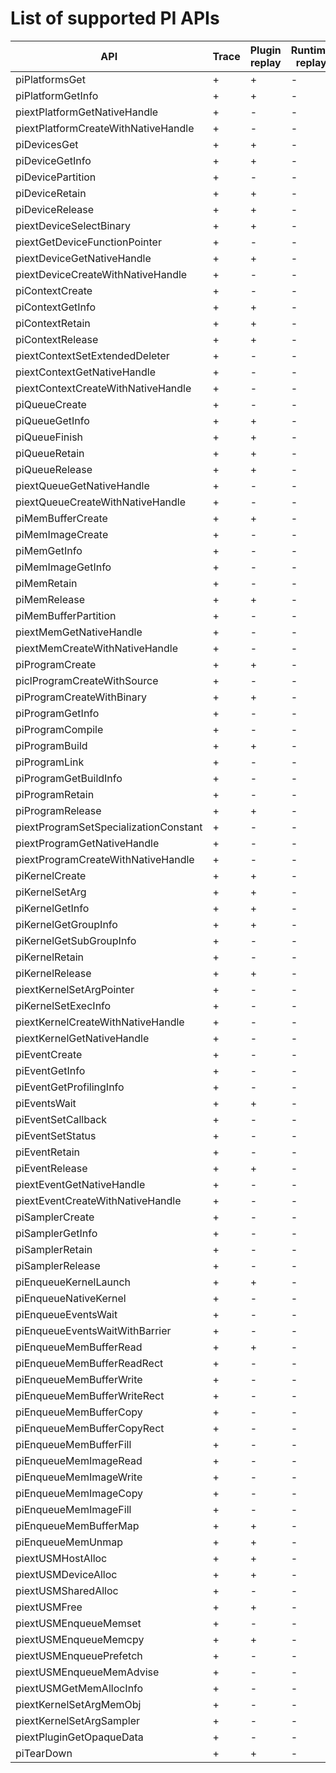 # List of supported PI APIs

| API | Trace | Plugin replay | Runtime replay |
--- | --- | --- | ---
|piPlatformsGet | + | + | - |
|piPlatformGetInfo | + | + | - |
|piextPlatformGetNativeHandle | + | - | - |
|piextPlatformCreateWithNativeHandle | + | - | - |
|piDevicesGet | + | + | - |
|piDeviceGetInfo | + | + | - |
|piDevicePartition | + | - | - |
|piDeviceRetain | + | + | - |
|piDeviceRelease | + | + | - |
|piextDeviceSelectBinary | + | + | - |
|piextGetDeviceFunctionPointer | + | - | - |
|piextDeviceGetNativeHandle | + | + | - |
|piextDeviceCreateWithNativeHandle | + | - | - |
|piContextCreate | + | - | - |
|piContextGetInfo | + | + | - |
|piContextRetain | + | + | - |
|piContextRelease | + | + | - |
|piextContextSetExtendedDeleter| + | - | - |
|piextContextGetNativeHandle | + | - | - |
|piextContextCreateWithNativeHandle | + | - | - |
|piQueueCreate | + | - | - |
|piQueueGetInfo | + | + | - |
|piQueueFinish | + | + | - |
|piQueueRetain | + | + | - |
|piQueueRelease | + | + | - |
|piextQueueGetNativeHandle | + | - | - |
|piextQueueCreateWithNativeHandle | + | - | - |
|piMemBufferCreate | + | + | - |
|piMemImageCreate | + | - | - |
|piMemGetInfo | + | - | - |
|piMemImageGetInfo | + | - | - |
|piMemRetain | + | - | - |
|piMemRelease | + | + | - |
|piMemBufferPartition | + | - | - |
|piextMemGetNativeHandle | + | - | - |
|piextMemCreateWithNativeHandle | + | - | - |
|piProgramCreate | + | + | - |
|piclProgramCreateWithSource | + | - | - |
|piProgramCreateWithBinary | + | + | - |
|piProgramGetInfo | + | - | - |
|piProgramCompile | + | - | - |
|piProgramBuild | + | + | - |
|piProgramLink | + | - | - |
|piProgramGetBuildInfo | + | - | - |
|piProgramRetain | + | - | - |
|piProgramRelease | + | + | - |
|piextProgramSetSpecializationConstant | + | - | - |
|piextProgramGetNativeHandle | + | - | - |
|piextProgramCreateWithNativeHandle | + | - | - |
|piKernelCreate | + | + | - |
|piKernelSetArg | + | + | - |
|piKernelGetInfo | + | + | - |
|piKernelGetGroupInfo | + | + | - |
|piKernelGetSubGroupInfo | + | - | - |
|piKernelRetain | + | - | - |
|piKernelRelease | + | + | - |
|piextKernelSetArgPointer | + | - | - |
|piKernelSetExecInfo | + | - | - |
|piextKernelCreateWithNativeHandle | + | - | - |
|piextKernelGetNativeHandle | + | - | - |
|piEventCreate | + | - | - |
|piEventGetInfo | + | - | - |
|piEventGetProfilingInfo | + | - | - |
|piEventsWait | + | + | - |
|piEventSetCallback | + | - | - |
|piEventSetStatus | + | - | - |
|piEventRetain | + | - | - |
|piEventRelease | + | + | - |
|piextEventGetNativeHandle | + | - | - |
|piextEventCreateWithNativeHandle | + | - | - |
|piSamplerCreate | + | - | - |
|piSamplerGetInfo | + | - | - |
|piSamplerRetain | + | - | - |
|piSamplerRelease | + | - | - |
|piEnqueueKernelLaunch | + | + | - |
|piEnqueueNativeKernel | + | - | - |
|piEnqueueEventsWait | + | - | - |
|piEnqueueEventsWaitWithBarrier | + | - | - |
|piEnqueueMemBufferRead | + | + | - |
|piEnqueueMemBufferReadRect | + | - | - |
|piEnqueueMemBufferWrite | + | - | - |
|piEnqueueMemBufferWriteRect | + | - | - |
|piEnqueueMemBufferCopy | + | - | - |
|piEnqueueMemBufferCopyRect | + | - | - |
|piEnqueueMemBufferFill | + | - | - |
|piEnqueueMemImageRead | + | - | - |
|piEnqueueMemImageWrite | + | - | - |
|piEnqueueMemImageCopy | + | - | - |
|piEnqueueMemImageFill | + | - | - |
|piEnqueueMemBufferMap | + | + | - |
|piEnqueueMemUnmap | + | + | - |
|piextUSMHostAlloc | + | + | - |
|piextUSMDeviceAlloc | + | + | - |
|piextUSMSharedAlloc | + | - | - |
|piextUSMFree | + | + | - |
|piextUSMEnqueueMemset | + | - | - |
|piextUSMEnqueueMemcpy | + | + | - |
|piextUSMEnqueuePrefetch | + | - | - |
|piextUSMEnqueueMemAdvise | + | - | - |
|piextUSMGetMemAllocInfo | + | - | - |
|piextKernelSetArgMemObj | + | - | - |
|piextKernelSetArgSampler | + | - | - |
|piextPluginGetOpaqueData | + | - | - |
|piTearDown | + | + | - |


